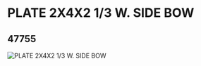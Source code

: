 # PLATE 2X4X2 1/3 W. SIDE BOW
## 47755
![PLATE 2X4X2 1/3 W. SIDE BOW](https://lc-www-live-s.legocdn.com/media/bricks/5/2/4214735.jpg)